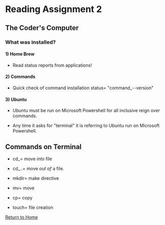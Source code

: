 # Reading Assignment 2
## The Coder's Computer

### What was installed?

#### 1) Home Brew

- Read status reports from applications!

#### 2) Commands

- Quick check of command installation status= "command_--version"

#### 3) Ubuntu

- Ubuntu must be run on Microsoft Powershell for all inclusive reign over commands.

- Any time it asks for "terminal" it is referring to Ubuntu run on Microsoft Powershell.

## Commands on Terminal

- cd_<File>= move *into* file

- cd_..= move *out of* a file.

- mkdir= make directive

- mv= move

- cp= copy

- touch= file creation

[Return to Home](README.md)